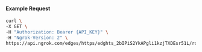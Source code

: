 <!-- Code generated for API Clients. DO NOT EDIT. -->

#### Example Request

```bash
curl \
-X GET \
-H "Authorization: Bearer {API_KEY}" \
-H "Ngrok-Version: 2" \
https://api.ngrok.com/edges/https/edghts_2bIPiS2YkAPgli1kzjTXDEsr51L/routes/edghtsrt_2bIPiWOaTcH8TLGelQpSIx4cwl1/compression
```
